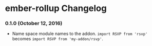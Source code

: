 # ember-rollup Changelog

### 0.1.0 (October 12, 2016)

  - Name space module names to the addon. `import RSVP from 'rsvp'` becomes `import RSVP from 'my-addon/rsvp'`.

